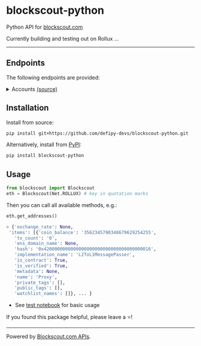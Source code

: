 # blockscout-python

Python API for [blockscout.com](https://www.blockscout.com/) 

Currently building and testing out on Rollux ...

___

## Endpoints

The following endpoints are provided:

<details><summary>Accounts <a href="https://eth.blockscout.com/api-docs">(source)</a></summary>
<p>

* `get_addresses`

</details>

## Installation

Install from source:

``` bash
pip install git+https://github.com/defipy-devs/blockscout-python.git
```

Alternatively, install from [PyPI](https://pypi.org/project/etherscan-python/):

```bash
pip install blockscout-python
```

## Usage

``` python
from blockscout import Blockscout
eth = Blockscout(Net.ROLLUX) # key in quotation marks
```
Then you can call all available methods, e.g.:

``` python
eth.get_addresses()

> {'exchange_rate': None,
 'items': [{'coin_balance': '3562345790348679629254255',
   'tx_count': '0',
   'ens_domain_name': None,
   'hash': '0x4200000000000000000000000000000000000016',
   'implementation_name': 'L2ToL1MessagePasser',
   'is_contract': True,
   'is_verified': True,
   'metadata': None,
   'name': 'Proxy',
   'private_tags': [],
   'public_tags': [],
   'watchlist_names': []}, ... }
```

* See [test notebook](https://github.com/defipy-devs/blockscout-python/blob/main/notebooks/tutorials/basic.ipynb) for basic usage

If you found this package helpful, please leave a :star:!

___

 Powered by [Blockscout.com APIs](https://eth.blockscout.com/api-docs).
